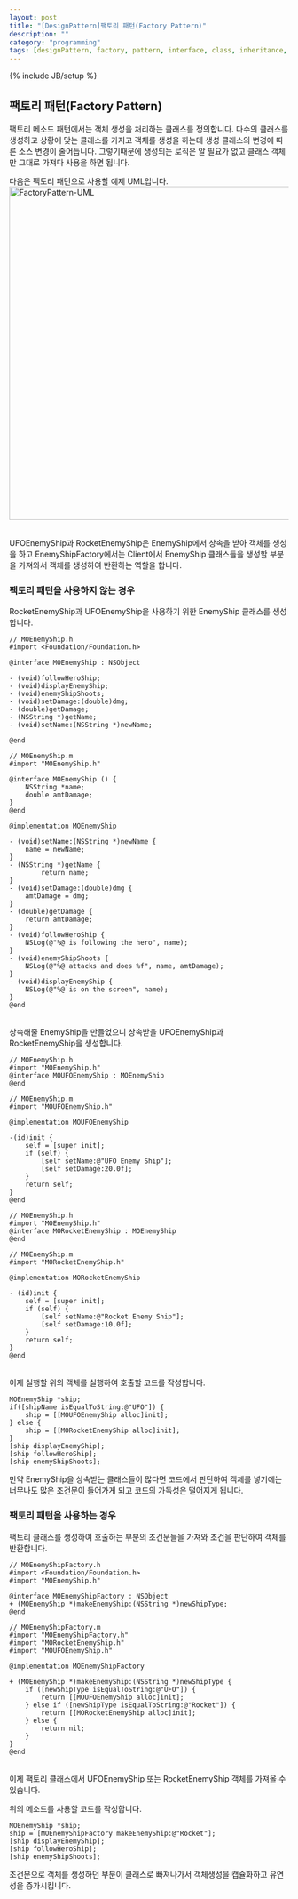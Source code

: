 ```yaml
---
layout: post
title: "[DesignPattern]팩토리 패턴(Factory Pattern)"
description: ""
category: "programming"
tags: [designPattern, factory, pattern, interface, class, inheritance, constructor, abstract]
---
```

{% include JB/setup %}

## 팩토리 패턴(Factory Pattern)

팩토리 메소드 패턴에서는 객체 생성을 처리하는 클래스를 정의합니다. 다수의 클래스를 생성하고 상황에 맞는 클래스를 가지고 객체를 생성을 하는데 생성 클래스의 변경에 따른 소스 변경이 줄어듭니다. 그렇기때문에 생성되는 로직은 알 필요가 없고 클래스 객체만 그대로 가져다 사용을 하면 됩니다.

다음은 팩토리 패턴으로 사용할 예제 UML입니다.
<br/><img src="{{ site.production_url }}/image/2014/04/FactoryPattern-UML.png" alt="FactoryPattern-UML" style="width: 600px;"/><br/><br/>

UFOEnemyShip과 RocketEnemyShip은 EnemyShip에서 상속을 받아 객체를 생성을 하고 EnemyShipFactory에서는 Client에서 EnemyShip 클래스들을 생성할 부분을 가져와서 객체를 생성하여 반환하는 역할을 합니다.

### 팩토리 패턴을 사용하지 않는 경우

RocketEnemyShip과 UFOEnemyShip을 사용하기 위한 EnemyShip 클래스를 생성합니다.

	// MOEnemyShip.h
	#import <Foundation/Foundation.h>

	@interface MOEnemyShip : NSObject
 
	- (void)followHeroShip;
	- (void)displayEnemyShip;
	- (void)enemyShipShoots;
	- (void)setDamage:(double)dmg;
	- (double)getDamage;
	- (NSString *)getName;
	- (void)setName:(NSString *)newName;
 
	@end

	// MOEnemyShip.m
	#import "MOEnemyShip.h"

	@interface MOEnemyShip () {
		NSString *name;
		double amtDamage;
	}
	@end

	@implementation MOEnemyShip

	- (void)setName:(NSString *)newName {
		name = newName;
	}
	- (NSString *)getName {
			return name;
	}
	- (void)setDamage:(double)dmg {
		amtDamage = dmg;
	}
	- (double)getDamage {
		return amtDamage;
	}
	- (void)followHeroShip {
		NSLog(@"%@ is following the hero", name);
	}
	- (void)enemyShipShoots {
		NSLog(@"%@ attacks and does %f", name, amtDamage);
	}
	- (void)displayEnemyShip {
		NSLog(@"%@ is on the screen", name);
	}
	@end

<br/>상속해줄 EnemyShip을 만들었으니 상속받을 UFOEnemyShip과 RocketEnemyShip을 생성합니다.

	// MOEnemyShip.h
	#import "MOEnemyShip.h"
	@interface MOUFOEnemyShip : MOEnemyShip
	@end

	// MOEnemyShip.m
	#import "MOUFOEnemyShip.h"

	@implementation MOUFOEnemyShip

	-(id)init {
		self = [super init];
		if (self) {
			[self setName:@"UFO Enemy Ship"];
			[self setDamage:20.0f];
		}
		return self;
	}
	@end

	// MOEnemyShip.h
	#import "MOEnemyShip.h"
	@interface MORocketEnemyShip : MOEnemyShip
	@end

	// MOEnemyShip.m
	#import "MORocketEnemyShip.h"

	@implementation MORocketEnemyShip

	- (id)init {
		self = [super init];
		if (self) {
			[self setName:@"Rocket Enemy Ship"];
			[self setDamage:10.0f];
		}
		return self;
	}
	@end

<br/>이제 실행할 위의 객체를 실행하여 호출할 코드를 작성합니다.

	MOEnemyShip *ship;
	if([shipName isEqualToString:@"UFO"]) {
		ship = [[MOUFOEnemyShip alloc]init];
	} else {
		ship = [[MORocketEnemyShip alloc]init];
	}
	[ship displayEnemyShip];
	[ship followHeroShip];
	[ship enemyShipShoots];

만약 EnemyShip을 상속받는 클래스들이 많다면 코드에서 판단하여 객체를 넣기에는 너무나도 많은 조건문이 들어가게 되고 코드의 가독성은 떨어지게 됩니다.

### 팩토리 패턴을 사용하는 경우

팩토리 클래스를 생성하여 호출하는 부분의 조건문들을 가져와 조건을 판단하여 객체를 반환합니다.
	
	// MOEnemyShipFactory.h
	#import <Foundation/Foundation.h>
	#import "MOEnemyShip.h"
 
	@interface MOEnemyShipFactory : NSObject
	+ (MOEnemyShip *)makeEnemyShip:(NSString *)newShipType;
	@end

	// MOEnemyShipFactory.m
	#import "MOEnemyShipFactory.h"
	#import "MORocketEnemyShip.h"
	#import "MOUFOEnemyShip.h"

	@implementation MOEnemyShipFactory

	+ (MOEnemyShip *)makeEnemyShip:(NSString *)newShipType {
		if ([newShipType isEqualToString:@"UFO"]) {
			return [[MOUFOEnemyShip alloc]init];
		} else if ([newShipType isEqualToString:@"Rocket"]) {
			return [[MORocketEnemyShip alloc]init];
		} else {
			return nil;
		}
	}
	@end

<br/>이제 팩토리 클래스에서 UFOEnemyShip 또는 RocketEnemyShip 객체를 가져올 수 있습니다.

위의 메소드를 사용할 코드를 작성합니다.

	MOEnemyShip *ship;
	ship = [MOEnemyShipFactory makeEnemyShip:@"Rocket"];
	[ship displayEnemyShip];
	[ship followHeroShip];
	[ship enemyShipShoots];

조건문으로 객체를 생성하던 부분이 클래스로 빠져나가서 객체생성을 캡슐화하고 유연성을 증가시킵니다.

